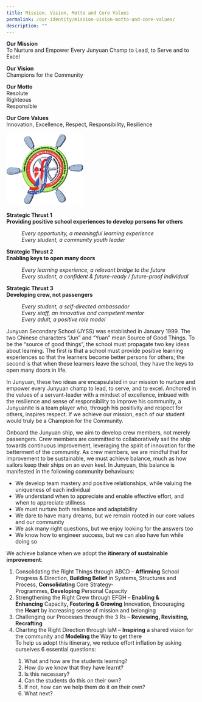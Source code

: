 ```yaml
---
title: Mission, Vision, Motto and Core Values
permalink: /our-identity/mission-vision-motto-and-core-values/
description: ""
---
```

<p><strong>Our Mission<br /></strong>To Nurture and Empower Every Junyuan Champ to Lead, to Serve and to Excel</p>
<p><strong>Our Vision<br /></strong>Champions for the Community</p>
<p><strong>Our Motto<br /></strong>Resolute<br />Righteous<br />Responsible</p>
<p><strong>Our Core Values<br /></strong>Innovation, Excellence, Respect, Responsibility, Resilience</p>
<img style="width: 40%;" src="/images/mission.png" />
<p><strong>Strategic Thrust 1<br /></strong><strong>Providing positive school experiences to develop persons for others</strong></p>
<p style="padding-left: 40px;"><em> Every opportunity, a meaningful learning experience<br /></em><em>Every student, a community youth leader</em></p>
<p><strong>Strategic Thrust 2<br /></strong><strong>Enabling keys to open many doors</strong></p>
<p style="padding-left: 40px;"><em> Every learning experience, a relevant bridge to the future<br /></em><em>Every student, a confident &amp; future-ready / future-proof individual</em></p>
<p><strong>Strategic Thrust 3<br /></strong><strong>Developing crew, not passengers</strong></p>
<p style="padding-left: 40px;"><em> Every student, a self-directed ambassador<br /></em><em>Every staff, an innovative and competent mentor<br /></em><em>Every adult, a positive role model</em></p>
<p>Junyuan Secondary School (JYSS) was established in January 1999. The two Chinese characters &ldquo;Jun&rdquo; and &ldquo;Yuan&rdquo; mean Source of Good Things. To be the &ldquo;source of good things&rdquo;, the school must propagate two key ideas about learning. The first is that a school must provide positive learning experiences so that the learners become better persons for others; the second is that when these learners leave the school, they have the keys to open many doors in life.</p>
<p>In Junyuan, these two ideas are encapsulated in our mission to nurture and empower every Junyuan champ to lead, to serve, and to excel. Anchored in the values of a servant-leader with a mindset of excellence, imbued with the resilience and sense of responsibility to improve his community, a Junyuanite is a team player who, through his positivity and respect for others, inspires respect. If we achieve our mission, each of our student would truly be a Champion for the Community.</p>
<p>Onboard the Junyuan ship, we aim to develop crew members, not merely passengers. Crew members are committed to collaboratively sail the ship towards continuous improvement, leveraging the spirit of innovation for the betterment of the community. As crew members, we are mindful that for improvement to be sustainable, we must achieve balance, much as how sailors keep their ships on an even keel. In Junyuan, this balance is manifested in the following community behaviours:</p>
<ul>
<li>We develop team mastery and positive relationships, while valuing the uniqueness of each individual</li>
<li>We understand when to appreciate and enable effective effort, and when to appreciate stillness</li>
<li>We must nurture both resilience and adaptability</li>
<li>We dare to have many dreams, but we remain rooted in our core values and our community</li>
<li>We ask many right questions, but we enjoy looking for the answers too</li>
<li>We know how to engineer success, but we can also have fun while doing so</li>
</ul>
<p>We achieve balance when we adopt the&nbsp;<strong>itinerary of sustainable improvement</strong>:</p>
<ol>
<li>Consolidating the Right Things through ABCD &ndash;&nbsp;<strong>Affirming</strong>&nbsp;School Progress &amp; Direction,&nbsp;<strong>Building Belief</strong>&nbsp;in Systems, Structures and Process,&nbsp;<strong>Consolidating</strong>&nbsp;Core Strategy-Programmes,&nbsp;<strong>Developing</strong>&nbsp;Personal Capacity</li>
<li>Strengthening the Right Crew through EFGH &ndash;&nbsp;<strong>Enabling &amp; Enhancing</strong>&nbsp;Capacity<strong>, Fostering &amp; Growing</strong>&nbsp;Innovation, Encouraging the&nbsp;<strong>Heart</strong>&nbsp;by increasing sense of mission and belonging</li>
<li>Challenging our Processes through the 3 Rs &ndash;&nbsp;<strong>Reviewing, Revisiting, Recrafting</li></strong>
<li>Charting the Right Direction through IaM &ndash;&nbsp;<strong>Inspiring</strong>&nbsp;a shared vision for the community and&nbsp;<strong>Modeling&nbsp;</strong>the Way to get there<br>To help us adopt this itinerary, we reduce effort inflation by asking ourselves 6 essential questions:</li>
<ol>
<li>What and how are the students learning?</li>
<li>How do we know that they have learnt?</li>
<li>Is this necessary?</li>
<li>Can the students do this on their own?</li>
<li>If not, how can we help them do it on their own?</li>
<li>What next?</li>
</ol>